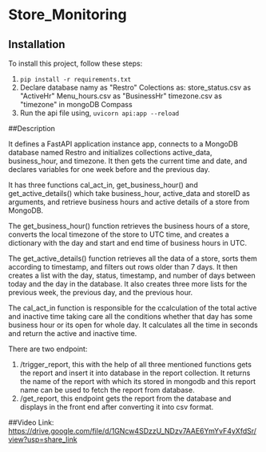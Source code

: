 # Store_Monitoring

## Installation

To install this project, follow these steps:

1. `pip install -r requirements.txt`
2. Declare database namy as "Restro"
   Colections as:
    store_status.csv as "ActiveHr"
    Menu_hours.csv as "BusinessHr"
    timezone.csv as "timezone"  in mongoDB Compass
3. Run the api file using,
    `uvicorn api:app --reload`
    

##Description

It defines a FastAPI application instance app, connects to a MongoDB database named Restro and initializes collections active_data, business_hour, and timezone. It then gets the current time and date, and declares variables for one week before and the previous day.

It has three functions cal_act_in, get_business_hour() and get_active_details() which take business_hour, active_data and storeID as arguments, and retrieve business hours and active details of a store from MongoDB.

The get_business_hour() function retrieves the business hours of a store, converts the local timezone of the store to UTC time, and creates a dictionary with the day and start and end time of business hours in UTC.

The get_active_details() function retrieves all the data of a store, sorts them according to timestamp, and filters out rows older than 7 days. It then creates a list with the day, status, timestamp, and number of days between today and the day in the database. It also creates three more lists for the previous week, the previous day, and the previous hour.

The cal_act_in function is responsible for the ccalculation of the total active and inactive time taking care all the conditions whether that day has some business hour or its open for whole day. It calculates all the time in seconds and return the active and inactive time.

There are two endpoint:
1. /trigger_report, this with the help of all three mentioned functions gets the report and insert it into database in the report collection. It returns the name of the report with which its stored in mongodb and this report name can be used to fetch the report from database.
2. /get_report, this endpoint gets the report from the database and displays in the front end after converting it into csv format.



##Video Link:
https://drive.google.com/file/d/1GNcw4SDzzU_NDzv7AAE6YmYvF4yXfdSr/view?usp=share_link
